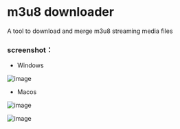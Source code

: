 # m3u8 downloader

A tool to download and merge m3u8 streaming media files


### screenshot：
- Windows

![image](https://user-images.githubusercontent.com/39075928/140281960-61a4b4cc-9659-44b9-a186-4fa3223a5376.png)

- Macos

![image](https://user-images.githubusercontent.com/39075928/140282144-f6474168-9aff-4a7a-9e89-d1b239551403.png)

![image](https://user-images.githubusercontent.com/39075928/140282578-ebd1bbd4-71b8-4b95-af1d-4a2c1999b7b4.png)

